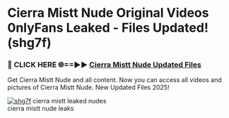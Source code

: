 # Cierra Mistt Nude Original Videos 0nlyFans Leaked - Files Updated! (shg7f)

<h3>🔴 CLICK HERE 🌐==►► <a href="https://tinyurl.com/52m3yx9h" rel="nofollow">Cierra Mistt Nude Updated Files</a></h3>

Get Cierra Mistt Nude and all content. Now you can access all videos and pictures of Cierra Mistt Nude. New Updated Files 2025!

[![shg7f](https://i.imgur.com/TnHtlc8.gif)](https://tinyurl.com/52m3yx9h)
cierra mistt leaked nudes<br>
cierra mistt nude leaks